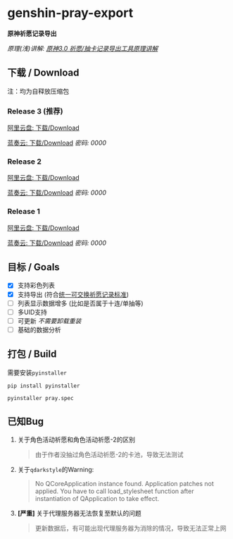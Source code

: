 # genshin-pray-export

**原神祈愿记录导出**

*原理(浅)讲解: [原神3.0 祈愿/抽卡记录导出工具原理讲解](https://www.bilibili.com/video/BV1cY4y1u758)*

## 下载 / Download

注：均为自释放压缩包

### Release 3 (推荐)
[阿里云盘: 下载/Download](https://www.aliyundrive.com/s/CPhESipXJHp)

[蓝奏云: 下载/Download](https://auroraziling.lanzouv.com/iApgh0aysecj) *密码: 0000*

### Release 2
[阿里云盘: 下载/Download](https://www.aliyundrive.com/s/rzJhKpizZ6Z)

[蓝奏云: 下载/Download](https://auroraziling.lanzouv.com/iKiEs0am4v6j) *密码: 0000*

### Release 1
[阿里云盘: 下载/Download](https://www.aliyundrive.com/s/rmi1YWstzXv)

[蓝奏云: 下载/Download](https://auroraziling.lanzouv.com/iF7b30am4qkd) *密码: 0000*

## 目标 / Goals

- [x] 支持彩色列表
- [x] 支持导出 (符合[统一可交换祈愿记录标准](https://github.com/DGP-Studio/Snap.Genshin/wiki/StandardFormat))
- [ ] 列表显示数据增多 (比如是否属于十连/单抽等)
- [ ] 多UID支持
- [ ] 可更新 *不需要卸载重装*
- [ ] 基础的数据分析

## 打包 / Build

需要安装`pyinstaller`
```commandline
pip install pyinstaller
```

```commandline
pyinstaller pray.spec
```

## 已知Bug

1. 关于角色活动祈愿和角色活动祈愿-2的区别
   > 由于作者没抽过角色活动祈愿-2的卡池，导致无法测试

2. 关于`qdarkstyle`的Warning:
   >No QCoreApplication instance found. Application patches not applied. You have to call load_stylesheet function after instantiation of QApplication to take effect.

3. **[严重]** 关于代理服务器无法恢复至默认的问题
   > 更新数据后，有可能出现代理服务器为消除的情况，导致无法正常上网
